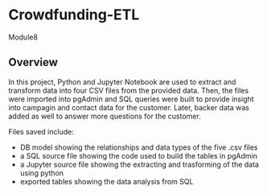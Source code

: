 # Crowdfunding-ETL
Module8


## Overview
In this project, Python and Jupyter Notebook are used to extract and transform data into four CSV files from the provided data. Then, the files were imported into pgAdmin and SQL queries were built to provide insight into campagin and contact data for the customer. Later, backer data was added as well to answer more questions for the customer. 

Files saved include:
- DB model showing the relationships and data types of the five .csv files
- a SQL source file showing the code used to build the tables in pgAdmin
- a Jupyter source file showing the extracting and trasforming of the data using python
- exported tables showing the data analysis from SQL
